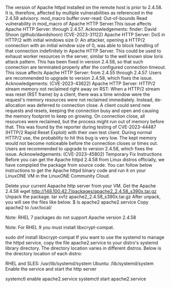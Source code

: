 The version of Apache httpd installed on the remote host is prior to 2.4.58. It is, therefore, affected by multiple vulnerabilities as referenced in the 2.4.58 advisory.
mod_macro buffer over-read: Out-of-bounds Read vulnerability in mod_macro of Apache HTTP Server.This issue affects Apache HTTP Server: through 2.4.57. Acknowledgements: finder: David Shoon (github/davidshoon) (CVE-2023-31122)
Apache HTTP Server: DoS in HTTP/2 with initial windows size 0: An attacker, opening a HTTP/2 connection with an initial window size of 0, was able to block handling of that connection indefinitely in Apache HTTP Server. This could be used to exhaust worker resources in the server, similar to the well known slow loris attack pattern. This has been fixed in version 2.4.58, so that such connection are terminated properly after the configured connection timeout. This issue affects Apache HTTP Server: from 2.4.55 through 2.4.57. Users are recommended to upgrade to version 2.4.58, which fixes the issue. Acknowledgements: (CVE-2023-43622)
Apache HTTP Server: HTTP/2 stream memory not reclaimed right away on RST: When a HTTP/2 stream was reset (RST frame) by a client, there was a time window were the request's memory resources were not reclaimed immediately. Instead, de-allocation was deferred to connection close. A client could send new requests and resets, keeping the connection busy and open and causing the memory footprint to keep on growing. On connection close, all resources were reclaimed, but the process might run out of memory before that. This was found by the reporter during testing of CVE-2023-44487 (HTTP/2 Rapid Reset Exploit) with their own test client. During normal HTTP/2 use, the probability to hit this bug is very low. The kept memory would not become noticeable before the connection closes or times out. Users are recommended to upgrade to version 2.4.58, which fixes the issue. Acknowledgements: (CVE-2023-45802)
Temporary Fix Instructions
Before you can get the Apache httpd 2.4.58 from Linux distros officially, we have compipled the package from source code. You can follow below instructions to get the Apache httpd binary code and run it on your LinuxONE VM in the LinuxONE Community Cloud.

Delete your current Aapache http server from your VM.
Get the Apache 2.4.58
wget http://148.100.42.7/packages/apache2_2.4.58_s390x.tar.gz
Unpack the package.
tar xvfz apache2_2.4.58_s390x.tar.gz
After unpack, you will see the files like below.
$ ls
apache2  apache2.service
Copy apache2 to /usr/local/

Note: RHEL 7 packages do not support Apache version 2.4.58

Note: For RHEL 9 you must install libxcrypt-compat.

sudo dnf install libxcrypt-compat
If you want to use the systemd to manage the httpd service, copy the file apache2.service to your distro's systemd library directory. The directory location varies in different distros. Below is the directory location of each distro:

RHEL and SLES: /usr/lib/systemd/system
Ubuntu: /lib/systemd/system
Enable the service and start the http server

systemctl enable apache2.service
systemctl start apache2.service
